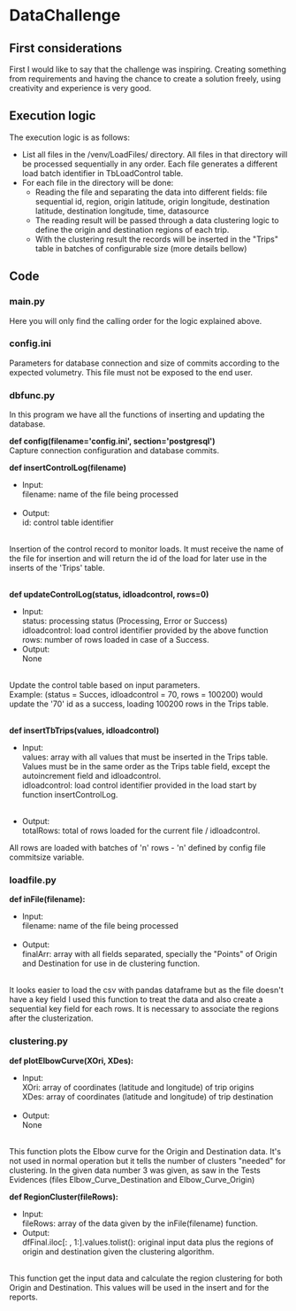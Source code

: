 # DataChallenge

## First considerations
First I would like to say that the challenge was inspiring. Creating something from requirements and having the chance to create a solution freely, using creativity and experience is very good.

## Execution logic

The execution logic is as follows:
- List all files in the /venv/LoadFiles/ directory. All files in that directory will be processed sequentially in any order. Each file generates a different load batch identifier in TbLoadControl table.
- For each file in the directory will be done:
  - Reading the file and separating the data into different fields: file sequential id, region, origin latitude, origin longitude, destination latitude, destination longitude, time, datasource
  - The reading result will be passed through a data clustering logic to define the origin and destination regions of each trip.
  - With the clustering result the records will be inserted in the "Trips" table in batches of configurable size (more details bellow)

## Code
### main.py
Here you will only find the calling order for the logic explained above.

### config.ini
Parameters for database connection and size of commits according to the expected volumetry. This file must not be exposed to the end user.

### dbfunc.py
In this program we have all the functions of inserting and updating the database.

**def config(filename='config.ini', section='postgresql')**<BR>
Capture connection configuration and database commits.<BR>

**def insertControlLog(filename)**<BR>
* Input:<BR>
filename: name of the file being processed<BR><BR>
* Output:<BR>
id: control table identifier<BR><BR>

Insertion of the control record to monitor loads. It must receive the name of the file for insertion and will return the id of the load for later use in the inserts of the 'Trips' table.<BR><BR>

**def updateControlLog(status, idloadcontrol, rows=0)**<BR>
* Input:<BR>
status: processing status (Processing, Error or Success)<BR>
idloadcontrol: load control identifier provided by the above function<BR>
rows: number of rows loaded in case of a Success.<BR>
* Output:<BR>
None<BR><BR>

Update the control table based on input parameters.<BR>
Example: (status = Succes, idloadcontrol = 70, rows = 100200) would update the '70' id as a success, loading 100200 rows in the Trips table.<BR><BR>

**def insertTbTrips(values, idloadcontrol)**
* Input:<BR>
values: array with all values that must be inserted in the Trips table. Values must be in the same order as the Trips table field, except the autoincrement field and idloadcontrol.<BR>
idloadcontrol: load control identifier provided in the load start by function insertControlLog.<BR><BR>

* Output:<BR>
totalRows: total of rows loaded for the current file / idloadcontrol.<BR>

All rows are loaded with batches of 'n' rows - 'n' defined by config file commitsize variable.

### loadfile.py
**def inFile(filename):**
* Input:<BR>
filename: name of the file being processed<BR><BR>
* Output:<BR>
finalArr: array with all fields separated, specially the "Points" of Origin and Destination for use in de clustering function.<BR><BR>

It looks easier to load the csv with pandas dataframe but as the file doesn't have a key field I used this function to treat the data and also create a sequential key field for each rows. It is necessary to associate the regions after the clusterization.

### clustering.py
**def plotElbowCurve(XOri, XDes):**
* Input:<BR>
XOri: array of coordinates (latitude and longitude) of trip origins<BR>
XDes: array of coordinates (latitude and longitude) of trip destination <BR><BR>
* Output:<BR>
None <BR><BR>

This function plots the Elbow curve for the Origin and Destination data. It's not used in normal operation but it tells the number of clusters "needed" for clustering. In the given data number 3 was given, as saw in the Tests Evidences (files Elbow_Curve_Destination and Elbow_Curve_Origin)

**def RegionCluster(fileRows):**
* Input:<BR>
fileRows: array of the data given by the inFile(filename) function.<BR>
* Output:<BR>
dfFinal.iloc[: , 1:].values.tolist(): original input data plus the regions of origin and destination given the clustering algorithm. <BR><BR>

This function get the input data and calculate the region clustering for both Origin and Destination. This values will be used in the insert and for the reports.




